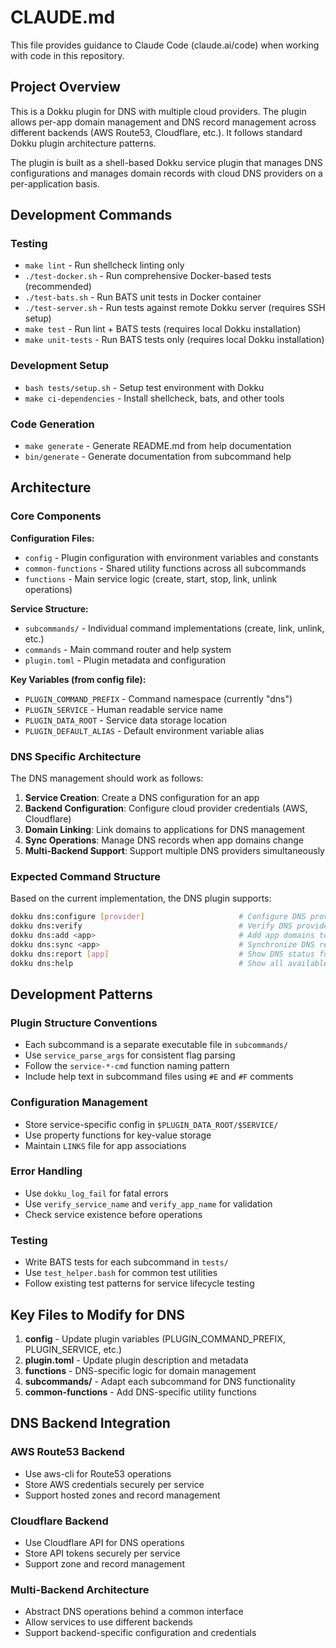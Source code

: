 # CLAUDE.md

This file provides guidance to Claude Code (claude.ai/code) when working with code in this repository.

## Project Overview

This is a Dokku plugin for DNS with multiple cloud providers. The plugin allows per-app domain management and DNS record management across different backends (AWS Route53, Cloudflare, etc.). It follows standard Dokku plugin architecture patterns.

The plugin is built as a shell-based Dokku service plugin that manages DNS configurations and manages domain records with cloud DNS providers on a per-application basis.

## Development Commands

### Testing
- `make lint` - Run shellcheck linting only
- `./test-docker.sh` - Run comprehensive Docker-based tests (recommended)
- `./test-bats.sh` - Run BATS unit tests in Docker container
- `./test-server.sh` - Run tests against remote Dokku server (requires SSH setup)
- `make test` - Run lint + BATS tests (requires local Dokku installation)
- `make unit-tests` - Run BATS tests only (requires local Dokku installation)

### Development Setup
- `bash tests/setup.sh` - Setup test environment with Dokku
- `make ci-dependencies` - Install shellcheck, bats, and other tools

### Code Generation
- `make generate` - Generate README.md from help documentation
- `bin/generate` - Generate documentation from subcommand help

## Architecture

### Core Components

**Configuration Files:**
- `config` - Plugin configuration with environment variables and constants
- `common-functions` - Shared utility functions across all subcommands
- `functions` - Main service logic (create, start, stop, link, unlink operations)

**Service Structure:**
- `subcommands/` - Individual command implementations (create, link, unlink, etc.)
- `commands` - Main command router and help system
- `plugin.toml` - Plugin metadata and configuration

**Key Variables (from config file):**
- `PLUGIN_COMMAND_PREFIX` - Command namespace (currently "dns")
- `PLUGIN_SERVICE` - Human readable service name
- `PLUGIN_DATA_ROOT` - Service data storage location
- `PLUGIN_DEFAULT_ALIAS` - Default environment variable alias

### DNS Specific Architecture

The DNS management should work as follows:

1. **Service Creation**: Create a DNS configuration for an app
2. **Backend Configuration**: Configure cloud provider credentials (AWS, Cloudflare)
3. **Domain Linking**: Link domains to applications for DNS management
4. **Sync Operations**: Manage DNS records when app domains change
5. **Multi-Backend Support**: Support multiple DNS providers simultaneously

### Expected Command Structure

Based on the current implementation, the DNS plugin supports:

```bash
dokku dns:configure [provider]                     # Configure DNS provider globally (defaults to aws)
dokku dns:verify                                   # Verify DNS provider setup and connectivity
dokku dns:add <app>                                # Add app domains to DNS management
dokku dns:sync <app>                               # Synchronize DNS records for app
dokku dns:report [app]                             # Show DNS status for app(s)
dokku dns:help                                     # Show all available commands
```

## Development Patterns

### Plugin Structure Conventions
- Each subcommand is a separate executable file in `subcommands/`
- Use `service_parse_args` for consistent flag parsing
- Follow the `service-*-cmd` function naming pattern
- Include help text in subcommand files using `#E` and `#F` comments

### Configuration Management
- Store service-specific config in `$PLUGIN_DATA_ROOT/$SERVICE/`
- Use property functions for key-value storage
- Maintain `LINKS` file for app associations

### Error Handling
- Use `dokku_log_fail` for fatal errors
- Use `verify_service_name` and `verify_app_name` for validation
- Check service existence before operations

### Testing
- Write BATS tests for each subcommand in `tests/`
- Use `test_helper.bash` for common test utilities
- Follow existing test patterns for service lifecycle testing

## Key Files to Modify for DNS

1. **config** - Update plugin variables (PLUGIN_COMMAND_PREFIX, PLUGIN_SERVICE, etc.)
2. **plugin.toml** - Update plugin description and metadata
3. **functions** - DNS-specific logic for domain management
4. **subcommands/** - Adapt each subcommand for DNS functionality
5. **common-functions** - Add DNS-specific utility functions

## DNS Backend Integration

### AWS Route53 Backend
- Use aws-cli for Route53 operations
- Store AWS credentials securely per service
- Support hosted zones and record management

### Cloudflare Backend  
- Use Cloudflare API for DNS operations
- Store API tokens securely per service
- Support zone and record management

### Multi-Backend Architecture
- Abstract DNS operations behind a common interface
- Allow services to use different backends
- Support backend-specific configuration and credentials